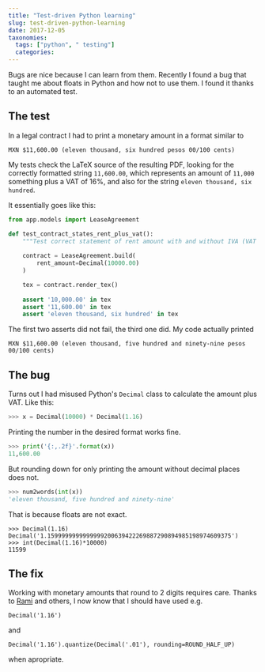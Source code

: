```yaml
---
title: "Test-driven Python learning"
slug: test-driven-python-learning
date: 2017-12-05
taxonomies:
  tags: ["python", " testing"]
  categories: 
---
```



Bugs are nice because I can learn from them. Recently I found a bug that taught me about floats in Python and how not to use them. I found it thanks to an automated test.

## The test
In a legal contract I had to print a monetary amount in a format similar to

`MXN $11,600.00 (eleven thousand, six hundred pesos 00/100 cents)`

My tests check the LaTeX source of the resulting PDF, looking for the correctly formatted string `11,600.00`, which represents an amount of `11,000` something plus a VAT of 16%, and also for the string `eleven thousand, six hundred`.

It essentially goes like this:

```python
from app.models import LeaseAgreement

def test_contract_states_rent_plus_vat():
    """Test correct statement of rent amount with and without IVA (VAT (USt (MWSt)))."""
        
    contract = LeaseAgreement.build(    
        rent_amount=Decimal(10000.00)
    )

    tex = contract.render_tex()
    
    assert '10,000.00' in tex
    assert '11,600.00' in tex
    assert 'eleven thousand, six hundred' in tex
```

The first two asserts did not fail, the third one did. My code actually printed

`MXN $11,600.00 (eleven thousand, five hundred and ninety-nine pesos 00/100 cents)`

## The bug
Turns out I had misused Python's `Decimal` class to calculate the amount plus VAT. Like this:

```python
>>> x = Decimal(10000) * Decimal(1.16)
```

Printing the number in the desired format works fine.

```python
>>> print('{:,.2f}'.format(x))
11,600.00
```

But rounding down for only printing the amount without decimal places does not.

```python
>>> num2words(int(x))
'eleven thousand, five hundred and ninety-nine'
```

That is because floats are not exact.

```
>>> Decimal(1.16)
Decimal('1.1599999999999999200639422269887290894985198974609375')
>>> int(Decimal(1.16)*10000)
11599
```

## The fix
Working with monetary amounts that round to 2 digits requires care. Thanks to [Rami](https://chaos.social/@rami) and others, I now know that I should have used e.g.

```
Decimal('1.16')
```

and

```
Decimal('1.16').quantize(Decimal('.01'), rounding=ROUND_HALF_UP)
```

when apropriate.